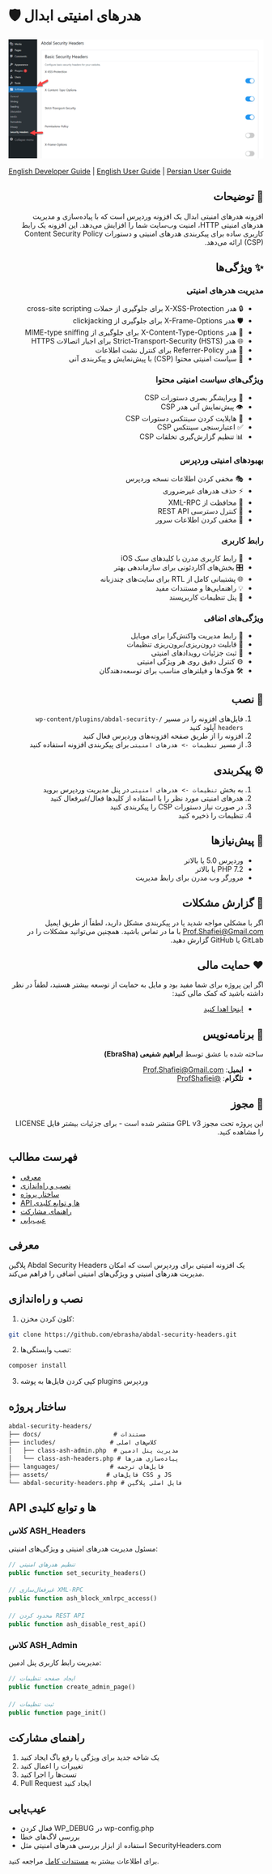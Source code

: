 # 🛡️ هدرهای امنیتی ابدال

<div align="center">
  <img src="../abdal-security-headers.png" alt="تصویر افزونه هدرهای امنیتی ابدال">
</div>

[English Developer Guide](README_Developer_en.md) | [English User Guide](README_User_en.md) | [Persian User Guide](README_User_fa.md)

<div dir="rtl">

## 📝 توضیحات
افزونه هدرهای امنیتی ابدال یک افزونه وردپرس است که با پیاده‌سازی و مدیریت هدرهای امنیتی HTTP، امنیت وب‌سایت شما را افزایش می‌دهد. این افزونه یک رابط کاربری ساده برای پیکربندی هدرهای امنیتی و دستورات Content Security Policy (CSP) ارائه می‌دهد.

## ✨ ویژگی‌ها
### مدیریت هدرهای امنیتی
- 🔒 هدر X-XSS-Protection برای جلوگیری از حملات cross-site scripting
- 🛡️ هدر X-Frame-Options برای جلوگیری از clickjacking
- 🔐 هدر X-Content-Type-Options برای جلوگیری از MIME-type sniffing
- 🌐 هدر Strict-Transport-Security (HSTS) برای اجبار اتصالات HTTPS
- 🚫 هدر Referrer-Policy برای کنترل نشت اطلاعات
- 🛑 سیاست امنیتی محتوا (CSP) با پیش‌نمایش و پیکربندی آنی

### ویژگی‌های سیاست امنیتی محتوا
- 📝 ویرایشگر بصری دستورات CSP
- 👁️ پیش‌نمایش آنی هدر CSP
- 🎨 هایلایت کردن سینتکس دستورات CSP
- ✅ اعتبارسنجی سینتکس CSP
- 📊 تنظیم گزارش‌گیری تخلفات CSP

### بهبودهای امنیتی وردپرس
- 🎭 مخفی کردن اطلاعات نسخه وردپرس
- ⚡ حذف هدرهای غیرضروری
- 🔌 محافظت از XML-RPC
- 🔑 کنترل دسترسی REST API
- 📢 مخفی کردن اطلاعات سرور

### رابط کاربری
- 💫 رابط کاربری مدرن با کلیدهای سبک iOS
- 🎛️ بخش‌های آکاردئونی برای سازماندهی بهتر
- 🌐 پشتیبانی کامل از RTL برای سایت‌های چندزبانه
- 💡 راهنمایی‌ها و مستندات مفید
- 🎯 پنل تنظیمات کاربرپسند

### ویژگی‌های اضافی
- 📱 رابط مدیریت واکنش‌گرا برای موبایل
- 🔄 قابلیت درون‌ریزی/برون‌ریزی تنظیمات
- 📝 ثبت جزئیات رویدادهای امنیتی
- ⚙️ کنترل دقیق روی هر ویژگی امنیتی
- 🛠️ هوک‌ها و فیلترهای مناسب برای توسعه‌دهندگان

## 🚀 نصب
1. فایل‌های افزونه را در مسیر `/wp-content/plugins/abdal-security-headers` آپلود کنید
2. افزونه را از طریق صفحه افزونه‌های وردپرس فعال کنید
3. از مسیر `تنظیمات -> هدرهای امنیتی` برای پیکربندی افزونه استفاده کنید

## ⚙️ پیکربندی
1. به بخش `تنظیمات -> هدرهای امنیتی` در پنل مدیریت وردپرس بروید
2. هدرهای امنیتی مورد نظر را با استفاده از کلیدها فعال/غیرفعال کنید
3. در صورت نیاز دستورات CSP را پیکربندی کنید
4. تنظیمات را ذخیره کنید

## 🔧 پیش‌نیازها
- وردپرس 5.0 یا بالاتر
- PHP 7.2 یا بالاتر
- مرورگر وب مدرن برای رابط مدیریت

## 🐛 گزارش مشکلات
اگر با مشکلی مواجه شدید یا در پیکربندی مشکل دارید، لطفاً از طریق ایمیل Prof.Shafiei@Gmail.com با ما در تماس باشید. همچنین می‌توانید مشکلات را در GitLab یا GitHub گزارش دهید.

## ❤️ حمایت مالی
اگر این پروژه برای شما مفید بود و مایل به حمایت از توسعه بیشتر هستید، لطفاً در نظر داشته باشید که کمک مالی کنید:
- [اینجا اهدا کنید](https://alphajet.ir/abdal-donation)

## 🤵 برنامه‌نویس
ساخته شده با عشق توسط **ابراهیم شفیعی (EbraSha)**
- **ایمیل**: Prof.Shafiei@Gmail.com
- **تلگرام**: [@ProfShafiei](https://t.me/ProfShafiei)

## 📜 مجوز
این پروژه تحت مجوز GPL v3 منتشر شده است - برای جزئیات بیشتر فایل LICENSE را مشاهده کنید.

</div>

## فهرست مطالب
- [معرفی](#معرفی)
- [نصب و راه‌اندازی](#نصب-و-راه‌اندازی)
- [ساختار پروژه](#ساختار-پروژه)
- [API ها و توابع کلیدی](#api-ها-و-توابع-کلیدی)
- [راهنمای مشارکت](#راهنمای-مشارکت)
- [عیب‌یابی](#عیب‌یابی)

## معرفی
پلاگین Abdal Security Headers یک افزونه امنیتی برای وردپرس است که امکان مدیریت هدرهای امنیتی و ویژگی‌های امنیتی اضافی را فراهم می‌کند.

## نصب و راه‌اندازی
1. کلون کردن مخزن:
```bash
git clone https://github.com/ebrasha/abdal-security-headers.git
```

2. نصب وابستگی‌ها:
```bash
composer install
```

3. کپی کردن فایل‌ها به پوشه plugins وردپرس

## ساختار پروژه
```
abdal-security-headers/
├── docs/                    # مستندات
├── includes/               # کلاس‌های اصلی
│   ├── class-ash-admin.php  # مدیریت پنل ادمین
│   └── class-ash-headers.php # پیاده‌سازی هدرها
├── languages/              # فایل‌های ترجمه
├── assets/                # فایل‌های CSS و JS
└── abdal-security-headers.php # فایل اصلی پلاگین
```

## API ها و توابع کلیدی

### کلاس ASH_Headers
مسئول مدیریت هدرهای امنیتی و ویژگی‌های امنیتی:

```php
// تنظیم هدرهای امنیتی
public function set_security_headers()

// غیرفعال‌سازی XML-RPC
public function ash_block_xmlrpc_access()

// محدود کردن REST API
public function ash_disable_rest_api()
```

### کلاس ASH_Admin
مدیریت رابط کاربری پنل ادمین:

```php
// ایجاد صفحه تنظیمات
public function create_admin_page()

// ثبت تنظیمات
public function page_init()
```

## راهنمای مشارکت
1. یک شاخه جدید برای ویژگی یا رفع باگ ایجاد کنید
2. تغییرات را اعمال کنید
3. تست‌ها را اجرا کنید
4. Pull Request ایجاد کنید

## عیب‌یابی
- فعال کردن WP_DEBUG در wp-config.php
- بررسی لاگ‌های خطا
- استفاده از ابزار بررسی هدرهای امنیتی مثل SecurityHeaders.com

برای اطلاعات بیشتر به [مستندات کامل](https://github.com/ebrasha/abdal-security-headers/wiki) مراجعه کنید. 